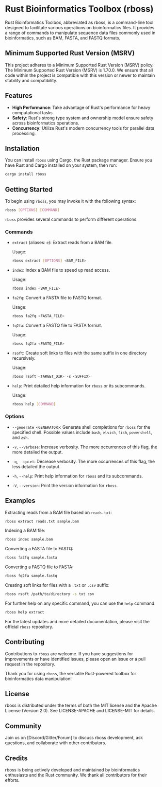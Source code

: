 # Rust Bioinformatics Toolbox (rboss)

Rust Bioinformatics Toolbox, abbreviated as rboss, is a command-line tool designed to facilitate various operations on bioinformatics files.
It provides a range of commands to manipulate sequence data files commonly used in bioinformatics, such as BAM, FASTA, and FASTQ formats.

## Minimum Supported Rust Version (MSRV)

This project adheres to a Minimum Supported Rust Version (MSRV) policy.
The Minimum Supported Rust Version (MSRV) is 1.70.0.
We ensure that all code within the project is compatible with this version or newer to maintain stability and compatibility.

## Features

- **High Performance**: Take advantage of Rust's performance for heavy computational tasks.
- **Safety**: Rust's strong type system and ownership model ensure safety across bioinformatics operations.
- **Concurrency**: Utilize Rust's modern concurrency tools for parallel data processing.

## Installation

You can install `rboss` using Cargo, the Rust package manager. Ensure you have Rust and Cargo installed on your system, then run:

```sh
cargo install rboss
```

## Getting Started

To begin using `rboss`, you may invoke it with the following syntax:

```sh
rboss [OPTIONS] [COMMAND]
```

`rboss` provides several commands to perform different operations:

### Commands

- `extract` (aliases: `e`): Extract reads from a BAM file.

  Usage:

  ```sh
  rboss extract [OPTIONS] <BAM_FILE>
  ```

- `index`: Index a BAM file to speed up read access.

  Usage:

  ```sh
  rboss index <BAM_FILE>
  ```

- `fa2fq`: Convert a FASTA file to FASTQ format.

  Usage:

  ```sh
  rboss fa2fq <FASTA_FILE>
  ```

- `fq2fa`: Convert a FASTQ file to FASTA format.

  Usage:

  ```sh
  rboss fq2fa <FASTQ_FILE>
  ```

- `rsoft`: Create soft links to files with the same suffix in one directory recursively.

  Usage:

  ```sh
  rboss rsoft <TARGET_DIR> -s <SUFFIX>
  ```

- `help`: Print detailed help information for `rboss` or its subcommands.

  Usage:

  ```sh
  rboss help [COMMAND]
  ```

### Options

- `--generate <GENERATOR>`: Generate shell completions for `rboss` for the specified shell. Possible values include `bash`, `elvish`, `fish`, `powershell`, and `zsh`.

- `-v`, `--verbose`: Increase verbosity. The more occurrences of this flag, the more detailed the output.

- `-q`, `--quiet`: Decrease verbosity. The more occurrences of this flag, the less detailed the output.

- `-h`, `--help`: Print help information for `rboss` and its subcommands.

- `-V`, `--version`: Print the version information for `rboss`.

## Examples

Extracting reads from a BAM file based on `reads.txt`:

```sh
rboss extract reads.txt sample.bam
```

Indexing a BAM file:

```sh
rboss index sample.bam
```

Converting a FASTA file to FASTQ:

```sh
rboss fa2fq sample.fasta
```

Converting a FASTQ file to FASTA:

```sh
rboss fq2fa sample.fastq
```

Creating soft links for files with a `.txt` or `.csv` suffix:

```sh
rboss rsoft /path/to/directory -s txt csv
```

For further help on any specific command, you can use the `help` command:

```sh
rboss help extract
```

For the latest updates and more detailed documentation, please visit the official `rboss` repository.

## Contributing

Contributions to `rboss` are welcome. If you have suggestions for improvements or have identified issues, please open an issue or a pull request in the repository.

Thank you for using `rboss`, the versatile Rust-powered toolbox for bioinformatics data manipulation!

## License

rboss is distributed under the terms of both the MIT license and the Apache License (Version 2.0). See LICENSE-APACHE and LICENSE-MIT for details.

## Community

Join us on [Discord/Gitter/Forum] to discuss rboss development, ask questions, and collaborate with other contributors.

## Credits

rboss is being actively developed and maintained by bioinformatics enthusiasts and the Rust community.
We thank all contributors for their efforts.
